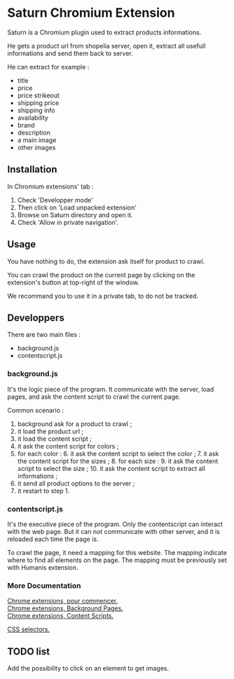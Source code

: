 
Saturn Chromium Extension
=========================

Saturn is a Chromium plugin used to extract products informations.
  
He gets a product url from shopelia server, open it, extract all usefull informations and send them back to server.
  
He can extract for example :

- title
- price
- price strikeout
- shipping price
- shipping info
- availability
- brand
- description
- a main image
- other images

Installation
------------
  
In Chromium extensions' tab :

1. Check 'Developper mode'
2. Then click on 'Load unpacked extension'
3. Browse on Saturn directory and open it.
4. Check 'Allow in private navigation'.

Usage
-----
  
You have nothing to do, the extension ask itself for product to crawl.
  
You can crawl the product on the current page by clicking on the extension's button at top-right of the window.

We recommand you to use it in a private tab, to do not be tracked.

Developpers
-----------

There are two main files :

- background.js
- contentscript.js

### background.js

It's the logic piece of the program.
It communicate with the server, load pages, and ask the content script to crawl the current page.

Common scenario :

1. background ask for a product to crawl ;
2. it load the product url ;
3. it load the content script ;
4. it ask the content script for colors ;
5. for each color :
    6. it ask the content script to select the color ;
    7. it ask the content script for the sizes ;
    8. for each size :
        9. it ask the content script to select the size ;
        10. it ask the content script to extract all informations ;
11. it send all product options to the server ;
12. it restart to step 1.

### contentscript.js

It's the executive piece of the program.
Only the contentscript can interact with the web page.
But it can not communicate with other server, and it is reloaded each time the page is.

To crawl the page, it need a mapping for this website.
The mapping indicate where to find all elements on the page.
The mapping must be previously set with Humanis extension.  

### More Documentation

[Chrome extensions, pour commencer.](http://developer.chrome.com/extensions/getstarted.html)  
[Chrome extensions, Background Pages.](http://developer.chrome.com/extensions/background_pages.html)  
[Chrome extensions, Content Scripts.](http://developer.chrome.com/extensions/content_scripts.html)  

[CSS selectors.](http://www.w3schools.com/cssref/css_selectors.asp)

TODO list
---------

Add the possibility to click on an element to get images.
